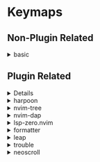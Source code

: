 # Keymaps

## Non-Plugin Related
<details/>
    <summary>basic</summary>
- `<leader>t`   Enter Terminal Mode
- `<Esc>`       Escape Terminal Mode
- `<leader>d`   Black Hole Delete
- `<leader>e`   Vim File Explorer
</details>

## Plugin Related
<details/>
## Telescope
- `<leader>y`   Copy to System Clipboard
- `<leader>ff`  Toggle Telescope Find Files
- `<leader>fg`  Toggle Telescope Live Grep
- `<leader>fh`  Toggle Telescope Help Tags

</details>

<details/>
    <summary>harpoon</summary>
- `Ctrl-e`      Open Stabbed Windows
- `<leader>a`   Stab Window
- `Ctrl-t`      Switch to Window 1
- `Ctrl-h`      Swith to Window 2
</details>

<details/>
	<summary>nvim-tree</summary>
- `<leader>-f`  Open Tree
</details>

<details/>
	<summary>nvim-dap</summary>
- `Alt-t`       Toggle Dap Window
- `Ctrl-c`      Continue
- `Ctrl-right`  Step Over
- `Ctrl-down`   Step Into 
- `Ctrl-up`     Step Out
- `Ctrl-x`      Toggle Breakpoint
- `Ctrl-t`      Reset
- `Ctrl-k`      Eval
- `Ctrl-w`      Elements Watches Add
- `Ctrl-m`      Float Element
- `Ctrl-v`      Float Element Scopes
- `Ctrl-r`      Flaot Element Repl
- `Ctrl-q`      Terminate

</details>

<details/>
	<summary>lsp-zero.nvim</summary>
- `gD`          Goto Decleration
- `gd`          Goto Definition
- `K`           Hover
- `<leader>vws` Workspace Symbol
- `<leader>vd`  Diagnostic Open Float
- `[d`          Diagnostic Goto Next
- `]d`          Diagnostic Goto Previous
- `<leader>vca` Code Action
- `<leader>vrr` References
- `Ctrl-h`      Signature Help
- `,f`          Formatting (See formatter Plugin)

</details>

<details/>
	<summary>formatter</summary>
- `<leader>F`   Format Write

</details>

<details/>
	<summary>leap</summary>
- `s`           leap Forward
- `S`           leap Backwards
</details>

<details/>
	<summary>trouble</summary>
- `<leader>xx`  Diagnostics Toggle
- `<leader>xX`  Diagnostics Toggle for Current Buffer
- `<leader>xs`  Symbols Toggle
- `<leader>xl`  Lsp Toggle Focus Window Position Right False
- `<leader>xL`  Loclist Toggle
- `<leader>xQ`  Trouble Quick Fix List Toggle
</details>

<details/>
	<summary>neoscroll</summary>
- `Ctrl-d`      Scroll Down 
- `Ctrl-u`      Scroll Up 
- `Ctrl-b`      Large Scroll Up 
- `Ctrl-f`      Large Scroll Down
- `C-y`         Little Scroll Up
</details>
